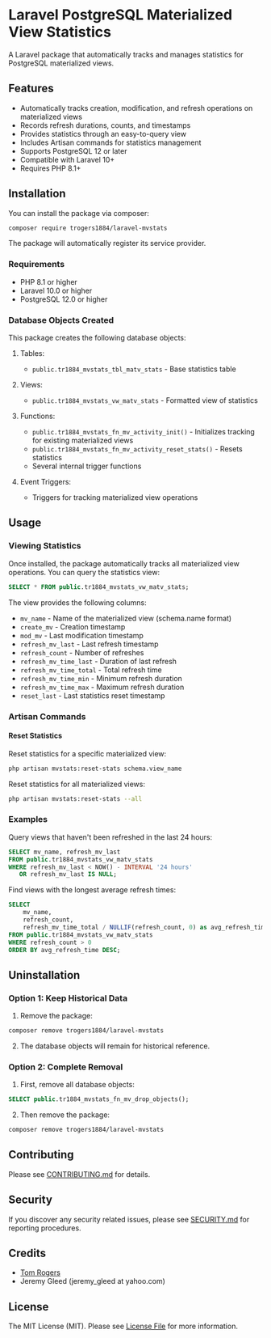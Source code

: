 # Laravel PostgreSQL Materialized View Statistics

A Laravel package that automatically tracks and manages statistics for PostgreSQL materialized views.

## Features

- Automatically tracks creation, modification, and refresh operations on materialized views
- Records refresh durations, counts, and timestamps
- Provides statistics through an easy-to-query view
- Includes Artisan commands for statistics management
- Supports PostgreSQL 12 or later
- Compatible with Laravel 10+
- Requires PHP 8.1+

## Installation

You can install the package via composer:

```bash
composer require trogers1884/laravel-mvstats
```

The package will automatically register its service provider.

### Requirements

- PHP 8.1 or higher
- Laravel 10.0 or higher
- PostgreSQL 12.0 or higher

### Database Objects Created

This package creates the following database objects:

1. Tables:
    - `public.tr1884_mvstats_tbl_matv_stats` - Base statistics table

2. Views:
    - `public.tr1884_mvstats_vw_matv_stats` - Formatted view of statistics

3. Functions:
    - `public.tr1884_mvstats_fn_mv_activity_init()` - Initializes tracking for existing materialized views
    - `public.tr1884_mvstats_fn_mv_activity_reset_stats()` - Resets statistics
    - Several internal trigger functions

4. Event Triggers:
    - Triggers for tracking materialized view operations

## Usage

### Viewing Statistics

Once installed, the package automatically tracks all materialized view operations. You can query the statistics view:

```sql
SELECT * FROM public.tr1884_mvstats_vw_matv_stats;
```

The view provides the following columns:

- `mv_name` - Name of the materialized view (schema.name format)
- `create_mv` - Creation timestamp
- `mod_mv` - Last modification timestamp
- `refresh_mv_last` - Last refresh timestamp
- `refresh_count` - Number of refreshes
- `refresh_mv_time_last` - Duration of last refresh
- `refresh_mv_time_total` - Total refresh time
- `refresh_mv_time_min` - Minimum refresh duration
- `refresh_mv_time_max` - Maximum refresh duration
- `reset_last` - Last statistics reset timestamp

### Artisan Commands

#### Reset Statistics

Reset statistics for a specific materialized view:
```bash
php artisan mvstats:reset-stats schema.view_name
```

Reset statistics for all materialized views:
```bash
php artisan mvstats:reset-stats --all
```

### Examples

Query views that haven't been refreshed in the last 24 hours:
```sql
SELECT mv_name, refresh_mv_last
FROM public.tr1884_mvstats_vw_matv_stats
WHERE refresh_mv_last < NOW() - INTERVAL '24 hours'
   OR refresh_mv_last IS NULL;
```

Find views with the longest average refresh times:
```sql
SELECT 
    mv_name,
    refresh_count,
    refresh_mv_time_total / NULLIF(refresh_count, 0) as avg_refresh_time
FROM public.tr1884_mvstats_vw_matv_stats
WHERE refresh_count > 0
ORDER BY avg_refresh_time DESC;
```

## Uninstallation

### Option 1: Keep Historical Data

1. Remove the package:
```bash
composer remove trogers1884/laravel-mvstats
```

2. The database objects will remain for historical reference.

### Option 2: Complete Removal

1. First, remove all database objects:
```sql
SELECT public.tr1884_mvstats_fn_mv_drop_objects();
```

2. Then remove the package:
```bash
composer remove trogers1884/laravel-mvstats
```

## Contributing

Please see [CONTRIBUTING.md](CONTRIBUTING.md) for details.

## Security

If you discover any security related issues, please see [SECURITY.md](SECURITY.md) for reporting procedures.

## Credits

- [Tom Rogers](https://github.com/trogers1884)
- Jeremy Gleed (jeremy_gleed at yahoo.com)

## License

The MIT License (MIT). Please see [License File](LICENSE) for more information.